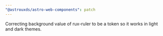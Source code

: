 ```yaml
---
"@astrouxds/astro-web-components": patch
---
```


Correcting background value of rux-ruler to be a token so it works in light and dark themes.
